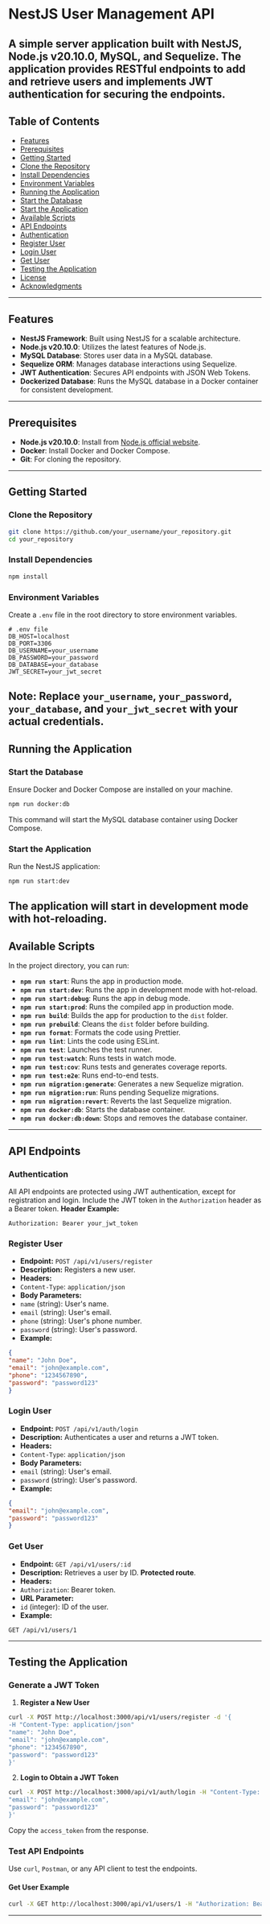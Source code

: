 # NestJS User Management API
A simple server application built with NestJS, Node.js v20.10.0, MySQL, and Sequelize. The
application provides RESTful endpoints to add and retrieve users and implements JWT
authentication for securing the endpoints.
---
## Table of Contents
- [Features](#features)
- [Prerequisites](#prerequisites)
- [Getting Started](#getting-started)
- [Clone the Repository](#clone-the-repository)
- [Install Dependencies](#install-dependencies)
- [Environment Variables](#environment-variables)
- [Running the Application](#running-the-application)
- [Start the Database](#start-the-database)
- [Start the Application](#start-the-application)
- [Available Scripts](#available-scripts)
- [API Endpoints](#api-endpoints)
- [Authentication](#authentication)
- [Register User](#register-user)
- [Login User](#login-user)
- [Get User](#get-user)
- [Testing the Application](#testing-the-application)
- [License](#license)
- [Acknowledgments](#acknowledgments)
---
## Features
- **NestJS Framework**: Built using NestJS for a scalable architecture.
- **Node.js v20.10.0**: Utilizes the latest features of Node.js.
- **MySQL Database**: Stores user data in a MySQL database.
- **Sequelize ORM**: Manages database interactions using Sequelize.
- **JWT Authentication**: Secures API endpoints with JSON Web Tokens.
- **Dockerized Database**: Runs the MySQL database in a Docker container for consistent
development.
---
## Prerequisites
- **Node.js v20.10.0**: Install from [Node.js official website](https://nodejs.org/en/).
- **Docker**: Install Docker and Docker Compose.
- **Git**: For cloning the repository.
---
## Getting Started
### Clone the Repository
```bash
git clone https://github.com/your_username/your_repository.git
cd your_repository
```
### Install Dependencies
```bash
npm install
```
### Environment Variables
Create a `.env` file in the root directory to store environment variables.
```env
# .env file
DB_HOST=localhost
DB_PORT=3306
DB_USERNAME=your_username
DB_PASSWORD=your_password
DB_DATABASE=your_database
JWT_SECRET=your_jwt_secret
```
**Note:** Replace `your_username`, `your_password`, `your_database`, and `your_jwt_secret` with
your actual credentials.
---
## Running the Application
### Start the Database
Ensure Docker and Docker Compose are installed on your machine.
```bash
npm run docker:db
```
This command will start the MySQL database container using Docker Compose.
### Start the Application
Run the NestJS application:
```bash
npm run start:dev
```
The application will start in development mode with hot-reloading.
---
## Available Scripts
In the project directory, you can run:
- **`npm run start`**: Runs the app in production mode.
- **`npm run start:dev`**: Runs the app in development mode with hot-reload.
- **`npm run start:debug`**: Runs the app in debug mode.
- **`npm run start:prod`**: Runs the compiled app in production mode.
- **`npm run build`**: Builds the app for production to the `dist` folder.
- **`npm run prebuild`**: Cleans the `dist` folder before building.
- **`npm run format`**: Formats the code using Prettier.
- **`npm run lint`**: Lints the code using ESLint.
- **`npm run test`**: Launches the test runner.
- **`npm run test:watch`**: Runs tests in watch mode.
- **`npm run test:cov`**: Runs tests and generates coverage reports.
- **`npm run test:e2e`**: Runs end-to-end tests.
- **`npm run migration:generate`**: Generates a new Sequelize migration.
- **`npm run migration:run`**: Runs pending Sequelize migrations.
- **`npm run migration:revert`**: Reverts the last Sequelize migration.
- **`npm run docker:db`**: Starts the database container.
- **`npm run docker:db:down`**: Stops and removes the database container.
---
## API Endpoints
### Authentication
All API endpoints are protected using JWT authentication, except for registration and login. Include
the JWT token in the `Authorization` header as a Bearer token.
**Header Example:**
```
Authorization: Bearer your_jwt_token
```
### Register User
- **Endpoint:** `POST /api/v1/users/register`
- **Description:** Registers a new user.
- **Headers:**
- `Content-Type`: `application/json`
- **Body Parameters:**
- `name` (string): User's name.
- `email` (string): User's email.
- `phone` (string): User's phone number.
- `password` (string): User's password.
- **Example:**
```json
{
"name": "John Doe",
"email": "john@example.com",
"phone": "1234567890",
"password": "password123"
}
```
### Login User
- **Endpoint:** `POST /api/v1/auth/login`
- **Description:** Authenticates a user and returns a JWT token.
- **Headers:**
- `Content-Type`: `application/json`
- **Body Parameters:**
- `email` (string): User's email.
- `password` (string): User's password.
- **Example:**
```json
{
"email": "john@example.com",
"password": "password123"
}
```
### Get User
- **Endpoint:** `GET /api/v1/users/:id`
- **Description:** Retrieves a user by ID. **Protected route**.
- **Headers:**
- `Authorization`: Bearer token.
- **URL Parameter:**
- `id` (integer): ID of the user.
- **Example:**
```
GET /api/v1/users/1
```
---
## Testing the Application
### Generate a JWT Token
1. **Register a New User**
```bash
curl -X POST http://localhost:3000/api/v1/users/register -d '{
-H "Content-Type: application/json"
"name": "John Doe",
"email": "john@example.com",
"phone": "1234567890",
"password": "password123"
}'
```
2. **Login to Obtain a JWT Token**
```bash
curl -X POST http://localhost:3000/api/v1/auth/login -H "Content-Type: application/json" -d '{
"email": "john@example.com",
"password": "password123"
}'
```
Copy the `access_token` from the response.
### Test API Endpoints
Use `curl`, `Postman`, or any API client to test the endpoints.
#### Get User Example
```bash
curl -X GET http://localhost:3000/api/v1/users/1 -H "Authorization: Bearer your_jwt_token"
```
---